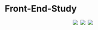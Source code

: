 # Front-End-Study

<div align="center">
    <img
      src="https://img.shields.io/badge/javascript-F7DF1E.svg?style=for-the-badge&logo=javascript&logoColor=20232a" />&nbsp
    <img
      src="https://img.shields.io/badge/html5-E34F26.svg?style=for-the-badge&logo=html5&logoColor=white" />&nbsp
    <img
      src="https://img.shields.io/badge/css3-1572B6.svg?style=for-the-badge&logo=css3&logoColor=white" />&nbsp
  </div>
